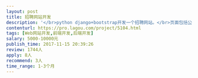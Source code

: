 ```yaml
---                
layout: post       
title: 招聘网站开发           
description: '</br>python django+bootstrap开发一个招聘网站。</br>页面包括公司、职位、简历、个人主页。比拉钩网的功能简化很多。</br>'     
contenturl: https://pro.lagou.com/project/5104.html      
tags: [Web网站开发,前端开发,后端开发]            
salary: 5000-10000元          
publish_time: 2017-11-15 20:39:26         
review: 1744人                   
apply: 8人                   
recommend: 3人                   
time_range: 1-3个月              
---                 
```

